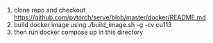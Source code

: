 1. clone repo and checkout https://github.com/pytorch/serve/blob/master/docker/README.md
2. build docker image using ./build_image.sh -g -cv cu113
3. then run docker compose up in this directory